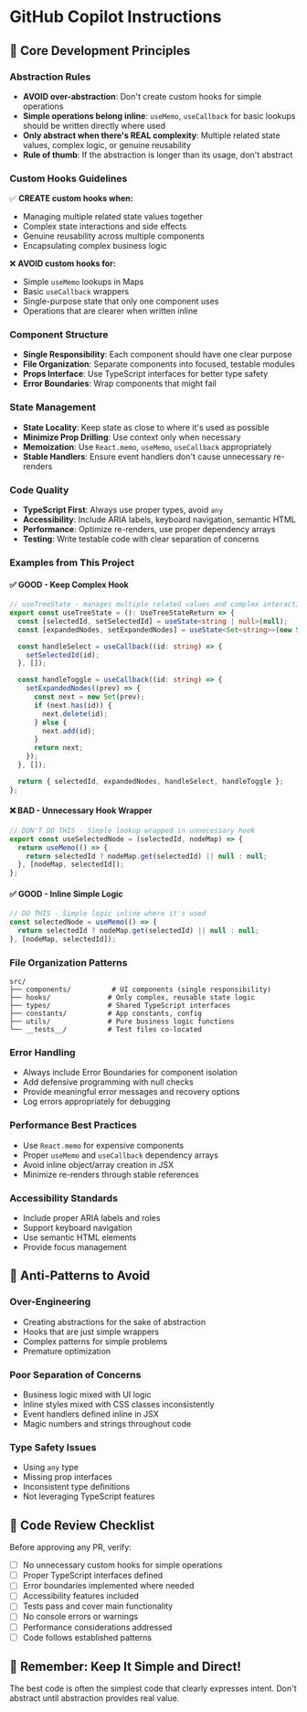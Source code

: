 # GitHub Copilot Instructions

## 🎯 Core Development Principles

### Abstraction Rules

- **AVOID over-abstraction**: Don't create custom hooks for simple operations
- **Simple operations belong inline**: `useMemo`, `useCallback` for basic lookups should be written directly where used
- **Only abstract when there's REAL complexity**: Multiple related state values, complex logic, or genuine reusability
- **Rule of thumb**: If the abstraction is longer than its usage, don't abstract

### Custom Hooks Guidelines

✅ **CREATE custom hooks when:**

- Managing multiple related state values together
- Complex state interactions and side effects
- Genuine reusability across multiple components
- Encapsulating complex business logic

❌ **AVOID custom hooks for:**

- Simple `useMemo` lookups in Maps
- Basic `useCallback` wrappers
- Single-purpose state that only one component uses
- Operations that are clearer when written inline

### Component Structure

- **Single Responsibility**: Each component should have one clear purpose
- **File Organization**: Separate components into focused, testable modules
- **Props Interface**: Use TypeScript interfaces for better type safety
- **Error Boundaries**: Wrap components that might fail

### State Management

- **State Locality**: Keep state as close to where it's used as possible
- **Minimize Prop Drilling**: Use context only when necessary
- **Memoization**: Use `React.memo`, `useMemo`, `useCallback` appropriately
- **Stable Handlers**: Ensure event handlers don't cause unnecessary re-renders

### Code Quality

- **TypeScript First**: Always use proper types, avoid `any`
- **Accessibility**: Include ARIA labels, keyboard navigation, semantic HTML
- **Performance**: Optimize re-renders, use proper dependency arrays
- **Testing**: Write testable code with clear separation of concerns

### Examples from This Project

#### ✅ GOOD - Keep Complex Hook

```typescript
// useTreeState - manages multiple related values and complex interactions
export const useTreeState = (): UseTreeStateReturn => {
  const [selectedId, setSelectedId] = useState<string | null>(null);
  const [expandedNodes, setExpandedNodes] = useState<Set<string>>(new Set());

  const handleSelect = useCallback((id: string) => {
    setSelectedId(id);
  }, []);

  const handleToggle = useCallback((id: string) => {
    setExpandedNodes((prev) => {
      const next = new Set(prev);
      if (next.has(id)) {
        next.delete(id);
      } else {
        next.add(id);
      }
      return next;
    });
  }, []);

  return { selectedId, expandedNodes, handleSelect, handleToggle };
};
```

#### ❌ BAD - Unnecessary Hook Wrapper

```typescript
// DON'T DO THIS - Simple lookup wrapped in unnecessary hook
export const useSelectedNode = (selectedId, nodeMap) => {
  return useMemo(() => {
    return selectedId ? nodeMap.get(selectedId) || null : null;
  }, [nodeMap, selectedId]);
};
```

#### ✅ GOOD - Inline Simple Logic

```typescript
// DO THIS - Simple logic inline where it's used
const selectedNode = useMemo(() => {
  return selectedId ? nodeMap.get(selectedId) || null : null;
}, [nodeMap, selectedId]);
```

### File Organization Patterns

```
src/
├── components/          # UI components (single responsibility)
├── hooks/              # Only complex, reusable state logic
├── types/              # Shared TypeScript interfaces
├── constants/          # App constants, config
├── utils/              # Pure business logic functions
└── __tests__/          # Test files co-located
```

### Error Handling

- Always include Error Boundaries for component isolation
- Add defensive programming with null checks
- Provide meaningful error messages and recovery options
- Log errors appropriately for debugging

### Performance Best Practices

- Use `React.memo` for expensive components
- Proper `useMemo` and `useCallback` dependency arrays
- Avoid inline object/array creation in JSX
- Minimize re-renders through stable references

### Accessibility Standards

- Include proper ARIA labels and roles
- Support keyboard navigation
- Use semantic HTML elements
- Provide focus management

## 🚫 Anti-Patterns to Avoid

### Over-Engineering

- Creating abstractions for the sake of abstraction
- Hooks that are just simple wrappers
- Complex patterns for simple problems
- Premature optimization

### Poor Separation of Concerns

- Business logic mixed with UI logic
- Inline styles mixed with CSS classes inconsistently
- Event handlers defined inline in JSX
- Magic numbers and strings throughout code

### Type Safety Issues

- Using `any` type
- Missing prop interfaces
- Inconsistent type definitions
- Not leveraging TypeScript features

## 📝 Code Review Checklist

Before approving any PR, verify:

- [ ] No unnecessary custom hooks for simple operations
- [ ] Proper TypeScript interfaces defined
- [ ] Error boundaries implemented where needed
- [ ] Accessibility features included
- [ ] Tests pass and cover main functionality
- [ ] No console errors or warnings
- [ ] Performance considerations addressed
- [ ] Code follows established patterns

## 🎯 Remember: Keep It Simple and Direct!

The best code is often the simplest code that clearly expresses intent. Don't abstract until abstraction provides real value.

